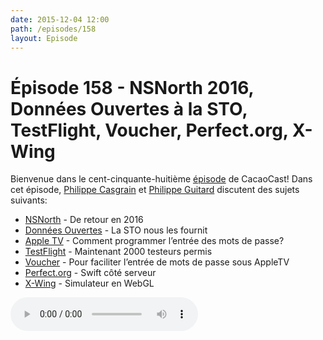 ```yaml
---
date: 2015-12-04 12:00
path: /episodes/158
layout: Episode
---
```

# Épisode 158 - NSNorth 2016, Données Ouvertes à la STO, TestFlight, Voucher, Perfect.org, X-Wing
<p>Bienvenue dans le cent-cinquante-huitième <a href="https://archive.org/download/cacaocast/cacaocast_158.mp3" title="CacaoCast Episode 158">épisode</a> de CacaoCast! Dans cet épisode, <a href="http://www.twitter.com/philippec" title="Philippe Casgrain sur Twitter">Philippe Casgrain</a> et <a href="http://www.twitter.com/philippeguitard" title="Philippe Guitard sur Twitter">Philippe Guitard</a> discutent des sujets suivants:</p>
<ul><li><a href="https://nsnorth.ca" title="NSNorth">NSNorth</a> - De retour en 2016</li>
<li><a href="https://github.com/JohnCoates/Aerial" title="Données Ouvertes">Données Ouvertes</a> - La STO nous les fournit</li>
<li><a href="http://ici.radio-canada.ca/regions/ottawa/2015/11/26/004-sto-societe-transport-outaouais-gatineau-donnees-ouvertes-twitter.shtml" title="Apple TV">Apple TV</a> - Comment programmer l’entrée des mots de passe?</li>
<li><a href="https://developer.apple.com/news/?id=11102015e" title="TestFlight">TestFlight</a> - Maintenant 2000 testeurs permis</li>
<li><a href="https://github.com/rsattar/Voucher" title="Voucher">Voucher</a> - Pour faciliter l’entrée de mots de passe sous AppleTV</li>
<li><a href="http://perfect.org/" title="Perfect.org">Perfect.org</a> - Swift côté serveur</li>
<li><a href="http://oos.moxiecode.com/js_webgl/xwing/" title="X-Wing">X-Wing</a> - Simulateur en WebGL</li>
</ul>
<p><audio controls><source src="https://archive.org/download/cacaocast/cacaocast_158.mp3" type="audio/mpeg"><source src="https://archive.org/download/cacaocast/cacaocast_158.mp3" type="audio/mp4">Votre navigateur ne supporte pas l'élément audio / Your browser does not support the audio element.</audio></p>
